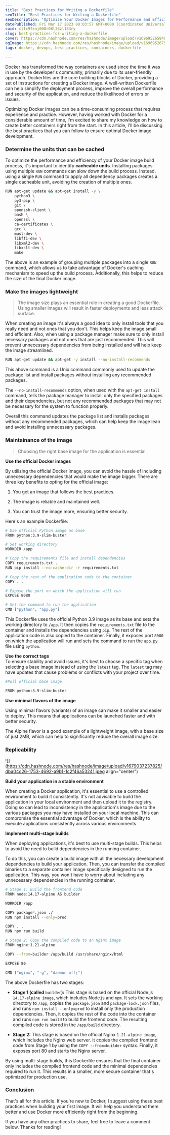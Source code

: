 ```yaml
---
title: "Best Practices for Writing a Dockerfile"
seoTitle: "Best Practices for Writing a Dockerfile"
seoDescription: "Optimize Your Docker Images for Performance and Efficiency"
datePublished: Fri Mar 17 2023 08:03:57 GMT+0000 (Coordinated Universal Time)
cuid: clfc97enj000r08l38zl183ry
slug: best-practices-for-writing-a-dockerfile
cover: https://cdn.hashnode.com/res/hashnode/image/upload/v1696952658493/99adbea5-01a2-4d98-a63f-ebbd39aadcb6.png
ogImage: https://cdn.hashnode.com/res/hashnode/image/upload/v1696952675227/ed1e8bee-4c8d-4304-84d5-503fcdaca794.png
tags: docker, devops, best-practices, containers, dockerfile

---
```


Docker has transformed the way containers are used since the time it was in use by the developer's community, primarily due to its user-friendly approach. Dockerfiles are the core building blocks of Docker, providing a set of instructions for creating a Docker image. A well-written Dockerfile can help simplify the deployment process, improve the overall performance and security of the application, and reduce the likelihood of errors or issues.

Optimizing Docker Images can be a time-consuming process that requires experience and practice. However, having worked with Docker for a considerable amount of time, I'm excited to share my knowledge on how to create better containers right from the start. In this article, I'll be discussing the best practices that you can follow to ensure optimal Docker image development.

### Determine the units that can be cached

To optimize the performance and efficiency of your Docker image build process, it's important to identify **cacheable units**. Installing packages using multiple `RUN` commands can slow down the build process. Instead, using a single `RUN` command to apply all dependency packages creates a single cacheable unit, avoiding the creation of multiple ones.

```bash
RUN apt-get update && apt-get install -y \
    python3 \
    py3-pip \
    git \
    openssh-client \
    bash \
    openssl \
    ca-certificates \
    gcc \
    musl-dev \
    libffi-dev \
    libxml2-dev \
    libxslt-dev \
    make
```

The above is an example of grouping multiple packages into a single `RUN` command, which allows us to take advantage of Docker's caching mechanism to speed up the build process. Additionally, this helps to reduce the size of the final Docker image.

### Make the images lightweight

> The image size plays an essential role in creating a good Dockerfile. Using smaller images will result in faster deployments and less attack surface.

When creating an image it's always a good idea to only install tools that you really need and not ones that you don't. This helps keep the image small and efficient. Also, when using a package manager make sure to only install necessary packages and not ones that are just recommended. This will prevent unnecessary dependencies from being installed and will help keep the image streamlined.

```bash
RUN apt-get update && apt-get -y install --no-install-recommends
```

This above command is a Unix command commonly used to update the package list and install packages without installing any recommended packages.

The `--no-install-recommends` option, when used with the `apt-get install` command, tells the package manager to install only the specified packages and their dependencies, but not any recommended packages that may not be necessary for the system to function properly.

Overall this command updates the package list and installs packages without any recommended packages, which can help keep the image lean and avoid installing unnecessary packages.

### Maintainance of the image

> Choosing the right base image for the application is essential.

**Use the official Docker images**

By utilizing the official Docker image, you can avoid the hassle of including unnecessary dependencies that would make the image bigger. There are three key benefits to opting for the official image:

1. You get an image that follows the best practices.
    
2. The image is reliable and maintained well.
    
3. You can trust the image more, ensuring better security.
    

Here's an example Dockerfile:

```bash
# Use official Python image as base
FROM python:3.9-slim-buster

# Set working directory
WORKDIR /app

# Copy the requirements file and install dependencies
COPY requirements.txt .
RUN pip install --no-cache-dir -r requirements.txt

# Copy the rest of the application code to the container
COPY . .

# Expose the port on which the application will run
EXPOSE 8080

# Set the command to run the application
CMD ["python", "app.py"]
```

This Dockerfile uses the official Python 3.9 image as its base and sets the working directory to `/app`. It then copies the `requirements.txt` file to the container and installs the dependencies using `pip`. The rest of the application code is also copied to the container. Finally, it exposes port `8080` on which the application will run and sets the command to run the [`app.py`](http://app.py) file using `python`.

**Use the correct tags**  
To ensure stability and avoid issues, it's best to choose a specific tag when selecting a base image instead of using the `latest` tag. The `latest` tag may have updates that cause problems or conflicts with your project over time.

```bash
#Pull official base image

FROM python:3.9-slim-buster
```

**Use minimal flavors of the image**

Using minimal flavors (variants) of an image can make it smaller and easier to deploy. This means that applications can be launched faster and with better security.

The Alpine flavor is a good example of a lightweight image, with a base size of just 2MB, which can help to significantly reduce the overall image size.

### Replicability

![](https://cdn.hashnode.com/res/hashnode/image/upload/v1679037237825/dba04c26-1753-4692-a9b1-1c2f46a53241.jpeg align="center")

**Build your application in a stable environment**

When creating a Docker application, it's essential to use a controlled environment to build it consistently. It's not advisable to build the application in your local environment and then upload it to the registry. Doing so can lead to inconsistency in the application's image due to the various packages you may have installed on your local machine. This can compromise the essential advantage of Docker, which is the ability to execute applications consistently across various environments.

**Implement multi-stage builds**

When deploying applications, it's best to use multi-stage builds. This helps to avoid the need to build dependencies in the running container.

To do this, you can create a build image with all the necessary development dependencies to build your application. Then, you can transfer the compiled binaries to a separate container image specifically designed to run the application. This way, you won't have to worry about including any unnecessary dependencies in the running container.

```bash
# Stage 1: Build the frontend code
FROM node:14.17-alpine AS builder

WORKDIR /app

COPY package*.json ./
RUN npm install --only=prod

COPY . .
RUN npm run build

# Stage 2: Copy the compiled code to an Nginx image
FROM nginx:1.21-alpine

COPY --from=builder /app/build /usr/share/nginx/html

EXPOSE 80

CMD ["nginx", "-g", "daemon off;"]
```

The above Dockerfile has two stages:

* **Stage 1 (called** `builder`**):** This stage is based on the official Node.js `14.17-alpine image`, which includes Node.js and `npm`. It sets the working directory to `/app`, copies the `package.json` and `package-lock.json` files, and runs `npm install --only=prod` to install only the production dependencies. Then, it copies the rest of the code into the container and runs `npm run build` to build the frontend code. The resulting compiled code is stored in the `/app/build` directory.
    
* **Stage 2:** This stage is based on the official Nginx `1.21-alpine image`, which includes the Nginx web server. It copies the compiled frontend code from Stage 1 by using the `COPY --from=builder` syntax. Finally, it exposes port 80 and starts the Nginx server.
    

By using multi-stage builds, this Dockerfile ensures that the final container only includes the compiled frontend code and the minimal dependencies required to run it. This results in a smaller, more secure container that's optimized for production use.

### Conclusion

That's all for this article. If you're new to Docker, I suggest using these best practices when building your first image. It will help you understand them better and use Docker more efficiently right from the beginning.

If you have any other practices to share, feel free to leave a comment below. Thanks for reading!